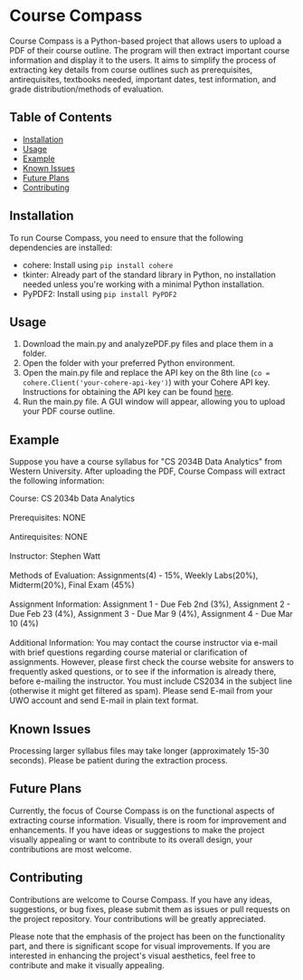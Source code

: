 # Course Compass

Course Compass is a Python-based project that allows users to upload a PDF of their course outline. The program will then extract important course information and display it to the users. It aims to simplify the process of extracting key details from course outlines such as prerequisites, antirequisites, textbooks needed, important dates, test information, and grade distribution/methods of evaluation.

## Table of Contents
- [Installation](#installation)
- [Usage](#usage)
- [Example](#example)
- [Known Issues](#known-issues)
- [Future Plans](#future-plans)
- [Contributing](#contributing)

## Installation

To run Course Compass, you need to ensure that the following dependencies are installed:

- cohere: Install using `pip install cohere`
- tkinter: Already part of the standard library in Python, no installation needed unless you're working with a minimal Python installation.
- PyPDF2: Install using `pip install PyPDF2`

## Usage

1. Download the main.py and analyzePDF.py files and place them in a folder.
2. Open the folder with your preferred Python environment.
3. Open the main.py file and replace the API key on the 8th line (`co = cohere.Client('your-cohere-api-key')`) with your Cohere API key. Instructions for obtaining the API key can be found [here](https://os.cohere.ai).
4. Run the main.py file. A GUI window will appear, allowing you to upload your PDF course outline.

## Example

Suppose you have a course syllabus for "CS 2034B Data Analytics" from Western University. After uploading the PDF, Course Compass will extract the following information:

Course: CS 2034b Data Analytics<br><br>
Prerequisites: NONE<br><br>
Antirequisites: NONE<br><br>
Instructor: Stephen Watt<br><br>
Methods of Evaluation: Assignments(4) - 15%, Weekly Labs(20%), Midterm(20%), Final Exam (45%)<br><br>
Assignment Information: Assignment 1 - Due Feb 2nd (3%), Assignment 2 - Due Feb 23 (4%), Assignment 3 - Due Mar 9 (4%), Assignment 4 - Due Mar 10 (4%)<br><br>
Additional Information: You may contact the course instructor via e-mail with brief questions regarding course material or clarification of assignments. However, please first check the course website for answers to frequently asked questions, or to see if the information is already there, before e-mailing the instructor. You must include CS2034 in the subject line (otherwise it might get filtered as spam). Please send E-mail from your UWO account and send E-mail in plain text format.<br>

## Known Issues
Processing larger syllabus files may take longer (approximately 15-30 seconds). Please be patient during the extraction process.

## Future Plans
Currently, the focus of Course Compass is on the functional aspects of extracting course information. Visually, there is room for improvement and enhancements. If you have ideas or suggestions to make the project visually appealing or want to contribute to its overall design, your contributions are most welcome.

## Contributing
Contributions are welcome to Course Compass. If you have any ideas, suggestions, or bug fixes, please submit them as issues or pull requests on the project repository. Your contributions will be greatly appreciated.

Please note that the emphasis of the project has been on the functionality part, and there is significant scope for visual improvements. If you are interested in enhancing the project's visual aesthetics, feel free to contribute and make it visually appealing.
